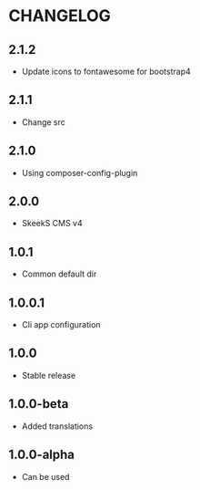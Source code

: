 CHANGELOG
==============

2.1.2
-----------------
 * Update icons to fontawesome for bootstrap4
 
2.1.1
-----------------
 * Change src
 
2.1.0
-----------------
 * Using composer-config-plugin
 
2.0.0
-----------------
  * SkeekS CMS v4

1.0.1
-----------------
  * Common default dir
  
1.0.0.1
-----------------
  * Cli app configuration

1.0.0
-----------------
  * Stable release

1.0.0-beta
-----------------
  * Added translations
  
1.0.0-alpha
-----------------
  * Can be used
